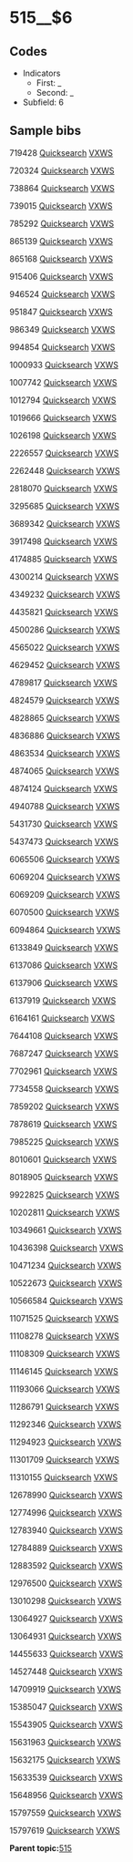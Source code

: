 # 515\_\_$6

## Codes

-   Indicators
    -   First: \_
    -   Second: \_
-   Subfield: 6

## Sample bibs

719428 [Quicksearch](https://search.library.yale.edu/catalog/719428) [VXWS](http://prodorbis.library.yale.edu:7014/vxws/GetHoldingsService?bibId=719428)

720324 [Quicksearch](https://search.library.yale.edu/catalog/720324) [VXWS](http://prodorbis.library.yale.edu:7014/vxws/GetHoldingsService?bibId=720324)

738864 [Quicksearch](https://search.library.yale.edu/catalog/738864) [VXWS](http://prodorbis.library.yale.edu:7014/vxws/GetHoldingsService?bibId=738864)

739015 [Quicksearch](https://search.library.yale.edu/catalog/739015) [VXWS](http://prodorbis.library.yale.edu:7014/vxws/GetHoldingsService?bibId=739015)

785292 [Quicksearch](https://search.library.yale.edu/catalog/785292) [VXWS](http://prodorbis.library.yale.edu:7014/vxws/GetHoldingsService?bibId=785292)

865139 [Quicksearch](https://search.library.yale.edu/catalog/865139) [VXWS](http://prodorbis.library.yale.edu:7014/vxws/GetHoldingsService?bibId=865139)

865168 [Quicksearch](https://search.library.yale.edu/catalog/865168) [VXWS](http://prodorbis.library.yale.edu:7014/vxws/GetHoldingsService?bibId=865168)

915406 [Quicksearch](https://search.library.yale.edu/catalog/915406) [VXWS](http://prodorbis.library.yale.edu:7014/vxws/GetHoldingsService?bibId=915406)

946524 [Quicksearch](https://search.library.yale.edu/catalog/946524) [VXWS](http://prodorbis.library.yale.edu:7014/vxws/GetHoldingsService?bibId=946524)

951847 [Quicksearch](https://search.library.yale.edu/catalog/951847) [VXWS](http://prodorbis.library.yale.edu:7014/vxws/GetHoldingsService?bibId=951847)

986349 [Quicksearch](https://search.library.yale.edu/catalog/986349) [VXWS](http://prodorbis.library.yale.edu:7014/vxws/GetHoldingsService?bibId=986349)

994854 [Quicksearch](https://search.library.yale.edu/catalog/994854) [VXWS](http://prodorbis.library.yale.edu:7014/vxws/GetHoldingsService?bibId=994854)

1000933 [Quicksearch](https://search.library.yale.edu/catalog/1000933) [VXWS](http://prodorbis.library.yale.edu:7014/vxws/GetHoldingsService?bibId=1000933)

1007742 [Quicksearch](https://search.library.yale.edu/catalog/1007742) [VXWS](http://prodorbis.library.yale.edu:7014/vxws/GetHoldingsService?bibId=1007742)

1012794 [Quicksearch](https://search.library.yale.edu/catalog/1012794) [VXWS](http://prodorbis.library.yale.edu:7014/vxws/GetHoldingsService?bibId=1012794)

1019666 [Quicksearch](https://search.library.yale.edu/catalog/1019666) [VXWS](http://prodorbis.library.yale.edu:7014/vxws/GetHoldingsService?bibId=1019666)

1026198 [Quicksearch](https://search.library.yale.edu/catalog/1026198) [VXWS](http://prodorbis.library.yale.edu:7014/vxws/GetHoldingsService?bibId=1026198)

2226557 [Quicksearch](https://search.library.yale.edu/catalog/2226557) [VXWS](http://prodorbis.library.yale.edu:7014/vxws/GetHoldingsService?bibId=2226557)

2262448 [Quicksearch](https://search.library.yale.edu/catalog/2262448) [VXWS](http://prodorbis.library.yale.edu:7014/vxws/GetHoldingsService?bibId=2262448)

2818070 [Quicksearch](https://search.library.yale.edu/catalog/2818070) [VXWS](http://prodorbis.library.yale.edu:7014/vxws/GetHoldingsService?bibId=2818070)

3295685 [Quicksearch](https://search.library.yale.edu/catalog/3295685) [VXWS](http://prodorbis.library.yale.edu:7014/vxws/GetHoldingsService?bibId=3295685)

3689342 [Quicksearch](https://search.library.yale.edu/catalog/3689342) [VXWS](http://prodorbis.library.yale.edu:7014/vxws/GetHoldingsService?bibId=3689342)

3917498 [Quicksearch](https://search.library.yale.edu/catalog/3917498) [VXWS](http://prodorbis.library.yale.edu:7014/vxws/GetHoldingsService?bibId=3917498)

4174885 [Quicksearch](https://search.library.yale.edu/catalog/4174885) [VXWS](http://prodorbis.library.yale.edu:7014/vxws/GetHoldingsService?bibId=4174885)

4300214 [Quicksearch](https://search.library.yale.edu/catalog/4300214) [VXWS](http://prodorbis.library.yale.edu:7014/vxws/GetHoldingsService?bibId=4300214)

4349232 [Quicksearch](https://search.library.yale.edu/catalog/4349232) [VXWS](http://prodorbis.library.yale.edu:7014/vxws/GetHoldingsService?bibId=4349232)

4435821 [Quicksearch](https://search.library.yale.edu/catalog/4435821) [VXWS](http://prodorbis.library.yale.edu:7014/vxws/GetHoldingsService?bibId=4435821)

4500286 [Quicksearch](https://search.library.yale.edu/catalog/4500286) [VXWS](http://prodorbis.library.yale.edu:7014/vxws/GetHoldingsService?bibId=4500286)

4565022 [Quicksearch](https://search.library.yale.edu/catalog/4565022) [VXWS](http://prodorbis.library.yale.edu:7014/vxws/GetHoldingsService?bibId=4565022)

4629452 [Quicksearch](https://search.library.yale.edu/catalog/4629452) [VXWS](http://prodorbis.library.yale.edu:7014/vxws/GetHoldingsService?bibId=4629452)

4789817 [Quicksearch](https://search.library.yale.edu/catalog/4789817) [VXWS](http://prodorbis.library.yale.edu:7014/vxws/GetHoldingsService?bibId=4789817)

4824579 [Quicksearch](https://search.library.yale.edu/catalog/4824579) [VXWS](http://prodorbis.library.yale.edu:7014/vxws/GetHoldingsService?bibId=4824579)

4828865 [Quicksearch](https://search.library.yale.edu/catalog/4828865) [VXWS](http://prodorbis.library.yale.edu:7014/vxws/GetHoldingsService?bibId=4828865)

4836886 [Quicksearch](https://search.library.yale.edu/catalog/4836886) [VXWS](http://prodorbis.library.yale.edu:7014/vxws/GetHoldingsService?bibId=4836886)

4863534 [Quicksearch](https://search.library.yale.edu/catalog/4863534) [VXWS](http://prodorbis.library.yale.edu:7014/vxws/GetHoldingsService?bibId=4863534)

4874065 [Quicksearch](https://search.library.yale.edu/catalog/4874065) [VXWS](http://prodorbis.library.yale.edu:7014/vxws/GetHoldingsService?bibId=4874065)

4874124 [Quicksearch](https://search.library.yale.edu/catalog/4874124) [VXWS](http://prodorbis.library.yale.edu:7014/vxws/GetHoldingsService?bibId=4874124)

4940788 [Quicksearch](https://search.library.yale.edu/catalog/4940788) [VXWS](http://prodorbis.library.yale.edu:7014/vxws/GetHoldingsService?bibId=4940788)

5431730 [Quicksearch](https://search.library.yale.edu/catalog/5431730) [VXWS](http://prodorbis.library.yale.edu:7014/vxws/GetHoldingsService?bibId=5431730)

5437473 [Quicksearch](https://search.library.yale.edu/catalog/5437473) [VXWS](http://prodorbis.library.yale.edu:7014/vxws/GetHoldingsService?bibId=5437473)

6065506 [Quicksearch](https://search.library.yale.edu/catalog/6065506) [VXWS](http://prodorbis.library.yale.edu:7014/vxws/GetHoldingsService?bibId=6065506)

6069204 [Quicksearch](https://search.library.yale.edu/catalog/6069204) [VXWS](http://prodorbis.library.yale.edu:7014/vxws/GetHoldingsService?bibId=6069204)

6069209 [Quicksearch](https://search.library.yale.edu/catalog/6069209) [VXWS](http://prodorbis.library.yale.edu:7014/vxws/GetHoldingsService?bibId=6069209)

6070500 [Quicksearch](https://search.library.yale.edu/catalog/6070500) [VXWS](http://prodorbis.library.yale.edu:7014/vxws/GetHoldingsService?bibId=6070500)

6094864 [Quicksearch](https://search.library.yale.edu/catalog/6094864) [VXWS](http://prodorbis.library.yale.edu:7014/vxws/GetHoldingsService?bibId=6094864)

6133849 [Quicksearch](https://search.library.yale.edu/catalog/6133849) [VXWS](http://prodorbis.library.yale.edu:7014/vxws/GetHoldingsService?bibId=6133849)

6137086 [Quicksearch](https://search.library.yale.edu/catalog/6137086) [VXWS](http://prodorbis.library.yale.edu:7014/vxws/GetHoldingsService?bibId=6137086)

6137906 [Quicksearch](https://search.library.yale.edu/catalog/6137906) [VXWS](http://prodorbis.library.yale.edu:7014/vxws/GetHoldingsService?bibId=6137906)

6137919 [Quicksearch](https://search.library.yale.edu/catalog/6137919) [VXWS](http://prodorbis.library.yale.edu:7014/vxws/GetHoldingsService?bibId=6137919)

6164161 [Quicksearch](https://search.library.yale.edu/catalog/6164161) [VXWS](http://prodorbis.library.yale.edu:7014/vxws/GetHoldingsService?bibId=6164161)

7644108 [Quicksearch](https://search.library.yale.edu/catalog/7644108) [VXWS](http://prodorbis.library.yale.edu:7014/vxws/GetHoldingsService?bibId=7644108)

7687247 [Quicksearch](https://search.library.yale.edu/catalog/7687247) [VXWS](http://prodorbis.library.yale.edu:7014/vxws/GetHoldingsService?bibId=7687247)

7702961 [Quicksearch](https://search.library.yale.edu/catalog/7702961) [VXWS](http://prodorbis.library.yale.edu:7014/vxws/GetHoldingsService?bibId=7702961)

7734558 [Quicksearch](https://search.library.yale.edu/catalog/7734558) [VXWS](http://prodorbis.library.yale.edu:7014/vxws/GetHoldingsService?bibId=7734558)

7859202 [Quicksearch](https://search.library.yale.edu/catalog/7859202) [VXWS](http://prodorbis.library.yale.edu:7014/vxws/GetHoldingsService?bibId=7859202)

7878619 [Quicksearch](https://search.library.yale.edu/catalog/7878619) [VXWS](http://prodorbis.library.yale.edu:7014/vxws/GetHoldingsService?bibId=7878619)

7985225 [Quicksearch](https://search.library.yale.edu/catalog/7985225) [VXWS](http://prodorbis.library.yale.edu:7014/vxws/GetHoldingsService?bibId=7985225)

8010601 [Quicksearch](https://search.library.yale.edu/catalog/8010601) [VXWS](http://prodorbis.library.yale.edu:7014/vxws/GetHoldingsService?bibId=8010601)

8018905 [Quicksearch](https://search.library.yale.edu/catalog/8018905) [VXWS](http://prodorbis.library.yale.edu:7014/vxws/GetHoldingsService?bibId=8018905)

9922825 [Quicksearch](https://search.library.yale.edu/catalog/9922825) [VXWS](http://prodorbis.library.yale.edu:7014/vxws/GetHoldingsService?bibId=9922825)

10202811 [Quicksearch](https://search.library.yale.edu/catalog/10202811) [VXWS](http://prodorbis.library.yale.edu:7014/vxws/GetHoldingsService?bibId=10202811)

10349661 [Quicksearch](https://search.library.yale.edu/catalog/10349661) [VXWS](http://prodorbis.library.yale.edu:7014/vxws/GetHoldingsService?bibId=10349661)

10436398 [Quicksearch](https://search.library.yale.edu/catalog/10436398) [VXWS](http://prodorbis.library.yale.edu:7014/vxws/GetHoldingsService?bibId=10436398)

10471234 [Quicksearch](https://search.library.yale.edu/catalog/10471234) [VXWS](http://prodorbis.library.yale.edu:7014/vxws/GetHoldingsService?bibId=10471234)

10522673 [Quicksearch](https://search.library.yale.edu/catalog/10522673) [VXWS](http://prodorbis.library.yale.edu:7014/vxws/GetHoldingsService?bibId=10522673)

10566584 [Quicksearch](https://search.library.yale.edu/catalog/10566584) [VXWS](http://prodorbis.library.yale.edu:7014/vxws/GetHoldingsService?bibId=10566584)

11071525 [Quicksearch](https://search.library.yale.edu/catalog/11071525) [VXWS](http://prodorbis.library.yale.edu:7014/vxws/GetHoldingsService?bibId=11071525)

11108278 [Quicksearch](https://search.library.yale.edu/catalog/11108278) [VXWS](http://prodorbis.library.yale.edu:7014/vxws/GetHoldingsService?bibId=11108278)

11108309 [Quicksearch](https://search.library.yale.edu/catalog/11108309) [VXWS](http://prodorbis.library.yale.edu:7014/vxws/GetHoldingsService?bibId=11108309)

11146145 [Quicksearch](https://search.library.yale.edu/catalog/11146145) [VXWS](http://prodorbis.library.yale.edu:7014/vxws/GetHoldingsService?bibId=11146145)

11193066 [Quicksearch](https://search.library.yale.edu/catalog/11193066) [VXWS](http://prodorbis.library.yale.edu:7014/vxws/GetHoldingsService?bibId=11193066)

11286791 [Quicksearch](https://search.library.yale.edu/catalog/11286791) [VXWS](http://prodorbis.library.yale.edu:7014/vxws/GetHoldingsService?bibId=11286791)

11292346 [Quicksearch](https://search.library.yale.edu/catalog/11292346) [VXWS](http://prodorbis.library.yale.edu:7014/vxws/GetHoldingsService?bibId=11292346)

11294923 [Quicksearch](https://search.library.yale.edu/catalog/11294923) [VXWS](http://prodorbis.library.yale.edu:7014/vxws/GetHoldingsService?bibId=11294923)

11301709 [Quicksearch](https://search.library.yale.edu/catalog/11301709) [VXWS](http://prodorbis.library.yale.edu:7014/vxws/GetHoldingsService?bibId=11301709)

11310155 [Quicksearch](https://search.library.yale.edu/catalog/11310155) [VXWS](http://prodorbis.library.yale.edu:7014/vxws/GetHoldingsService?bibId=11310155)

12678990 [Quicksearch](https://search.library.yale.edu/catalog/12678990) [VXWS](http://prodorbis.library.yale.edu:7014/vxws/GetHoldingsService?bibId=12678990)

12774996 [Quicksearch](https://search.library.yale.edu/catalog/12774996) [VXWS](http://prodorbis.library.yale.edu:7014/vxws/GetHoldingsService?bibId=12774996)

12783940 [Quicksearch](https://search.library.yale.edu/catalog/12783940) [VXWS](http://prodorbis.library.yale.edu:7014/vxws/GetHoldingsService?bibId=12783940)

12784889 [Quicksearch](https://search.library.yale.edu/catalog/12784889) [VXWS](http://prodorbis.library.yale.edu:7014/vxws/GetHoldingsService?bibId=12784889)

12883592 [Quicksearch](https://search.library.yale.edu/catalog/12883592) [VXWS](http://prodorbis.library.yale.edu:7014/vxws/GetHoldingsService?bibId=12883592)

12976500 [Quicksearch](https://search.library.yale.edu/catalog/12976500) [VXWS](http://prodorbis.library.yale.edu:7014/vxws/GetHoldingsService?bibId=12976500)

13010298 [Quicksearch](https://search.library.yale.edu/catalog/13010298) [VXWS](http://prodorbis.library.yale.edu:7014/vxws/GetHoldingsService?bibId=13010298)

13064927 [Quicksearch](https://search.library.yale.edu/catalog/13064927) [VXWS](http://prodorbis.library.yale.edu:7014/vxws/GetHoldingsService?bibId=13064927)

13064931 [Quicksearch](https://search.library.yale.edu/catalog/13064931) [VXWS](http://prodorbis.library.yale.edu:7014/vxws/GetHoldingsService?bibId=13064931)

14455633 [Quicksearch](https://search.library.yale.edu/catalog/14455633) [VXWS](http://prodorbis.library.yale.edu:7014/vxws/GetHoldingsService?bibId=14455633)

14527448 [Quicksearch](https://search.library.yale.edu/catalog/14527448) [VXWS](http://prodorbis.library.yale.edu:7014/vxws/GetHoldingsService?bibId=14527448)

14709919 [Quicksearch](https://search.library.yale.edu/catalog/14709919) [VXWS](http://prodorbis.library.yale.edu:7014/vxws/GetHoldingsService?bibId=14709919)

15385047 [Quicksearch](https://search.library.yale.edu/catalog/15385047) [VXWS](http://prodorbis.library.yale.edu:7014/vxws/GetHoldingsService?bibId=15385047)

15543905 [Quicksearch](https://search.library.yale.edu/catalog/15543905) [VXWS](http://prodorbis.library.yale.edu:7014/vxws/GetHoldingsService?bibId=15543905)

15631963 [Quicksearch](https://search.library.yale.edu/catalog/15631963) [VXWS](http://prodorbis.library.yale.edu:7014/vxws/GetHoldingsService?bibId=15631963)

15632175 [Quicksearch](https://search.library.yale.edu/catalog/15632175) [VXWS](http://prodorbis.library.yale.edu:7014/vxws/GetHoldingsService?bibId=15632175)

15633539 [Quicksearch](https://search.library.yale.edu/catalog/15633539) [VXWS](http://prodorbis.library.yale.edu:7014/vxws/GetHoldingsService?bibId=15633539)

15648956 [Quicksearch](https://search.library.yale.edu/catalog/15648956) [VXWS](http://prodorbis.library.yale.edu:7014/vxws/GetHoldingsService?bibId=15648956)

15797559 [Quicksearch](https://search.library.yale.edu/catalog/15797559) [VXWS](http://prodorbis.library.yale.edu:7014/vxws/GetHoldingsService?bibId=15797559)

15797619 [Quicksearch](https://search.library.yale.edu/catalog/15797619) [VXWS](http://prodorbis.library.yale.edu:7014/vxws/GetHoldingsService?bibId=15797619)

**Parent topic:**[515](../../tags/515/515.md)

